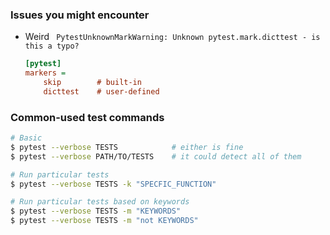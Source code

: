 
### Issues you might encounter
- Weird ` PytestUnknownMarkWarning: Unknown pytest.mark.dicttest - is this a typo?`
    >
    ```ini
    [pytest]
    markers =
        skip        # built-in
        dicttest    # user-defined
    ```

### Common-used test commands

>
```bash
# Basic
$ pytest --verbose TESTS            # either is fine
$ pytest --verbose PATH/TO/TESTS    # it could detect all of them       

# Run particular tests
$ pytest --verbose TESTS -k "SPECFIC_FUNCTION"

# Run particular tests based on keywords
$ pytest --verbose TESTS -m "KEYWORDS"
$ pytest --verbose TESTS -m "not KEYWORDS"
```
